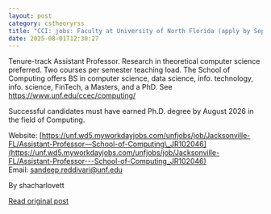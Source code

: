 ```yaml
---
layout: post
category: cstheoryrss
title: "CCI: jobs: Faculty at University of North Florida (apply by September 29, 2025)"
date: 2025-08-01T12:30:27
---
```


Tenure-track Assistant Professor. Research in theoretical computer science preferred. Two courses per semester teaching load. The School of Computing offers BS in computer science, data science, info. technology, info. science, FinTech, a Masters, and a PhD. See <https://www.unf.edu/ccec/computing/>

Successful candidates must have earned Ph.D. degree by August 2026 in the field of Computing.

Website: [https://unf.wd5.myworkdayjobs.com/unfjobs/job/Jacksonville-FL/Assistant-Professor—School-of-Computing\_JR102046](https://unf.wd5.myworkdayjobs.com/unfjobs/job/Jacksonville-FL/Assistant-Professor---School-of-Computing_JR102046)  
Email: sandeep.reddivari@unf.edu

By shacharlovett

[Read original post](https://cstheory-jobs.org/2025/08/01/faculty-at-university-of-north-florida-apply-by-september-29-2025/)
